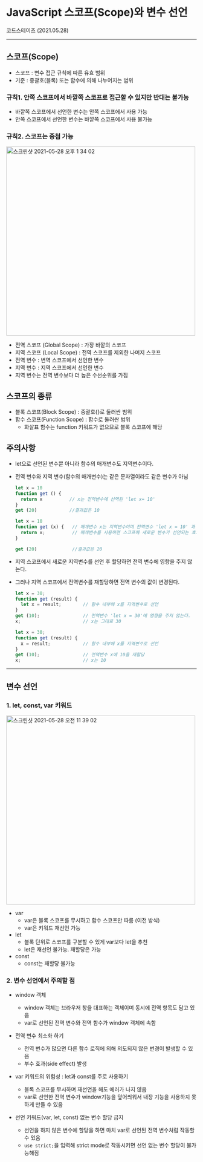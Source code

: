 # JavaScript 스코프(Scope)와 변수 선언
코드스테이츠 (2021.05.28)

***

## 스코프(Scope) 
- 스코프 : 변수 접근 규칙에 따른 유효 범위
- 기준 : 중괄호(블록) 또는 함수에 의해 나누어지는 범위

### 규칙1. 안쪽 스코프에서 바깥쪽 스코프로 접근할 수 있지만 반대는 불가능
- 바깥쪽 스코프에서 선언한 변수는 안쪽 스코프에서 사용 가능
- 안쪽 스코프에서 선언한 변수는 바깥쪽 스코프에서 사용 불가능

### 규칙2. 스코프는 중첩 가능

<img width="500" alt="스크린샷 2021-05-28 오후 1 34 02" src="https://user-images.githubusercontent.com/80403988/119929955-7bb13c80-bfb9-11eb-8a6b-d4938ddfaf07.png">

- 전역 스코프 (Global Scope) : 가장 바깥의 스코프
- 지역 스코프 (Local Scope) : 전역 스코프를 제외한 나머지 스코프
- 전역 변수 : 변역 스코프에서 선언한 변수
- 지역 변수 : 지역 스코프에서 선언한 변수
- 지역 변수는 전역 변수보다 더 높은 수선순위를 가짐

## 스코프의 종류
- 블록 스코프(Block Scope) : 중괄호{}로 둘러싼 범위
- 함수 스코프(Function Scope) : 함수로 둘러싼 범위
  - 화살표 함수는 function 키워드가 없으므로 블록 스코프에 해당

## 주의사항
- let으로 선언된 변수뿐 아니라 함수의 매개변수도 지역변수이다.
- 전역 변수와 지역 변수(함수의 매개변수)는 같은 문자열이라도 같은 변수가 아님
  ```js
  let x = 10
  function get () {
    return x          // x는 전역변수에 선역된 'let x= 10'
  }
  get (20)            //결과값은 10
  ```

  ```js
  let x = 10
  function get (x) {   // 매개변수 x는 지역변수이며 전역변수 'let x = 10' 과 다름
    return x;          // 매개변수를 사용하면 스코프에 새로운 변수가 선언되는 효과 지님
  }

  get (20)             //결과값은 20
  ``` 
- 지역 스코프에서 새로운 지역변수를 선언 후 할당하면 전역 변수에 영향을 주지 않는다.
- 그러나 지역 스코프에서 전역변수를 재할당하면 전역 변수의 값이 변경된다.
  ```js
  let x = 30;
  function get (result) {
    let x = result;        // 함수 내부에 x를 지역변수로 선언
  }
  get (10);                // 전역변수 'let x = 30'에 영향을 주지 않는다.
  x;                       // x는 그대로 30
  ```
  
  ```js
  let x = 30;
  function get (result) {
    x = result;            // 함수 내부에 x를 지역변수로 선언
  }
  get (10);                // 전역변수 x에 10을 재할당
  x;                       // x는 10
  ```

***

## 변수 선언

### 1. let, const, var 키워드

<img width="500" alt="스크린샷 2021-05-28 오전 11 39 02" src="https://user-images.githubusercontent.com/80403988/119929987-8a97ef00-bfb9-11eb-8563-f7ee945d22d0.png">

- var
  - var은 블록 스코프를 무시하고 함수 스코프만 따름 (이전 방식)
  - var은 키워드 재선언 가능
- let  
  - 블록 단위로 스코프를 구분할 수 있게 var보다 let을 추천
  - let은 재선언 불가능. 재할당은 가능
- const
  - const는 재할당 불가능

### 2. 변수 선언에서 주의할 점
- window 객체
  - window 객체는 브라우저 창을 대표하는 객체이며 동시에 전역 항목도 담고 있음
  - var로 선언된 전역 변수와 전역 함수가 window 객체에 속함

- 전역 변수 최소화 하기
  - 전역 변수가 많으면 다른 함수 로직에 의해 의도되지 않은 변경이 발생할 수 있음
  - 부수 효과(side effect) 발생

- var 키워드의 위험성 : let과 const를 주로 사용하기
  - 블록 스코프를 무시하며 재선언을 해도 에러가 나지 않음
  - var로 선언한 전역 변수가 window기능을 덮어씌워서 내장 기능을 사용하지 못하게 만들 수 있음

- 선언 키워드(var, let, const) 없는 변수 할당 금지
  - 선언을 하지 않은 변수에 할당을 하면 마치 var로 선언된 전역 변수처럼 작동할 수 있음
  - ```use strict;```을 입력해 strict mode로 작동시키면 선언 없는 변수 할당이 불가능해짐
  
